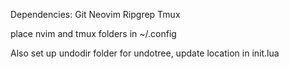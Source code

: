 Dependencies:
Git
Neovim 
Ripgrep
Tmux

place nvim and tmux folders in ~/.config

Also set up undodir folder for undotree, update location in init.lua



